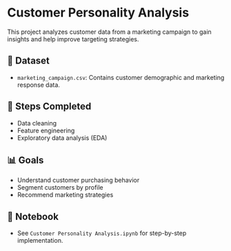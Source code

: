 # Customer Personality Analysis

This project analyzes customer data from a marketing campaign to gain insights and help improve targeting strategies.

## 📁 Dataset

- `marketing_campaign.csv`: Contains customer demographic and marketing response data.

## 🧹 Steps Completed

- Data cleaning
- Feature engineering
- Exploratory data analysis (EDA)

## 📊 Goals

- Understand customer purchasing behavior
- Segment customers by profile
- Recommend marketing strategies

## 📒 Notebook

- See `Customer Personality Analysis.ipynb` for step-by-step implementation.
